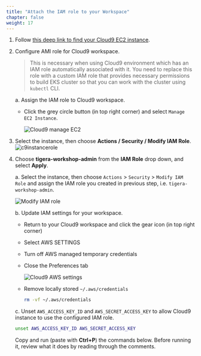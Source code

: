 ```yaml
---
title: "Attach the IAM role to your Workspace"
chapter: false
weight: 17
---
```


1. Follow [this deep link to find your Cloud9 EC2 instance](https://console.aws.amazon.com/ec2/v2/home?#Instances:tag:Name=aws-cloud9-.*workshop.*;sort=desc:launchTime).


4. Configure AMI role for Cloud9 workspace.

    >This is necessary when using Cloud9 environment which has an IAM role automatically associated with it. You need to replace this role with a custom IAM role that provides necessary permissions to build EKS cluster so that you can work with the cluster using `kubectl` CLI.

    

    a. Assign the IAM role to Cloud9 workspace.

    - Click the grey circle button (in top right corner) and select `Manage EC2 Instance`.

        ![Cloud9 manage EC2](../images/cloud9-manage-ec2.png)
1. Select the instance, then choose **Actions / Security / Modify IAM Role**.
![c9instancerole](/images/attach-role2.png)

1. Choose **tigera-workshop-admin** from the **IAM Role** drop down, and select **Apply**.

    a. Select the instance, then choose `Actions` > `Security` > `Modify IAM Role` and assign the IAM role you created in previous step, i.e. `tigera-workshop-admin`.

    ![Modify IAM role](../images/modify-iam-role.png)

    b. Update IAM settings for your workspace.

    - Return to your Cloud9 workspace and click the gear icon (in top right corner)
    - Select AWS SETTINGS
    - Turn off AWS managed temporary credentials
    - Close the Preferences tab

        ![Cloud9 AWS settings](../images/c9disableiam.png)

    - Remove locally stored `~/.aws/credentials`

        ```bash
        rm -vf ~/.aws/credentials
        ```

    c. Unset `AWS_ACCESS_KEY_ID` and `AWS_SECRET_ACCESS_KEY` to allow Cloud9 instance to use the configured IAM role.

    ```bash
    unset AWS_ACCESS_KEY_ID AWS_SECRET_ACCESS_KEY
    ```
    Copy and run (paste with **Ctrl+P**) the commands below.
   Before running it, review what it does by reading through the comments.


     
